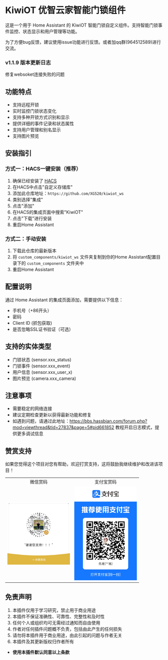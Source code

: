 # KiwiOT 优智云家智能门锁组件

这是一个用于 Home Assistant 的 KiwiOT 智能门锁自定义组件。支持智能门锁事件监控、状态显示和用户管理等功能。

为了方便bug反馈，建议使用issue功能进行反馈。或者加qq群(964512589)进行交流。

### v1.1.9 版本更新日志
修复websoket连接失败的问题

## 功能特点
- 支持远程开锁
- 实时监控门锁状态变化
- 支持多种开锁方式识别和显示
- 提供详细的事件记录和状态属性
- 支持用户管理和别名显示
- 支持图片预览

## 安装指引

### 方式一：HACS一键安装（推荐）
1. 确保已经安装了 [HACS](https://hacs.xyz/)
2. 在HACS中点击"自定义存储库"
3. 添加此仓库地址：`https://github.com/XG520/kiwiot_ws`
4. 类别选择"集成"
5. 点击"添加"
6. 在HACS的集成页面中搜索"KiwiOT"
7. 点击"下载"进行安装
8. 重启Home Assistant

### 方式二：手动安装
1. 下载此仓库的最新版本
2. 将 `custom_components/kiwiot_ws` 文件夹复制到你的Home Assistant配置目录下的 `custom_components` 文件夹中
3. 重启Home Assistant

## 配置说明

通过 Home Assistant 的集成页面添加，需要提供以下信息：
- 手机号（+86开头）
- 密码
- Client ID (抓包获取)
- 是否忽略SSL证书验证（可选）


## 支持的实体类型

- 门锁状态 (sensor.xxx_status)
- 门锁事件 (sensor.xxx_event)
- 用户信息 (sensor.xxx_user_x)
- 图片预览 (camera.xxx_camera)

## 注意事项

- 需要稳定的网络连接
- 建议定期检查更新以获得最新功能和修复
- 如遇到问题，请通过此地址：https://bbs.hassbian.com/forum.php?mod=viewthread&tid=27837&page=5#pid661852 教程开启日志模式，提供更多调试信息

## 赞赏支持
如果您觉得这个项目对您有帮助，欢迎打赏支持，这将鼓励我继续维护和改进该项目！

<table>
  <tr>
    <td align="center">微信赏码</td>
    <td align="center">支付宝赏码</td>
  </tr>
  <tr>
    <td align="center"><img src="docs/images/wechat.png" alt="微信赞赏码" width="200"/></td>
    <td align="center"><img src="docs/images/alipay.jpg" alt="支付宝赞赏码" width="200"/></td>
  </tr>
</table>

## 免责声明 
 1. 本插件仅用于学习研究，禁止用于商业用途
 2. 本插件不保证准确性、可靠性、完整性和及时性
 3. 任何个人或组织均可无需经过通知而自由使用
 4. 作者对任何插件问题概不负责，包括由此产生的任何损失
 6. 请勿将本插件用于商业用途，由此引起的问题与作者无关
 7. 本插件及其更新版权归作者所有
   - **使用本插件默认同意以上条款**
